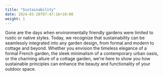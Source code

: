 ```yaml
---
title: "Sustainability"
date: 2024-03-28T07:47:16+10:00
weight: 1
---
```


Gone are the days when environmentally friendly gardens were limited to rustic or native styles. Today, we recognize that sustainability can be seamlessly integrated into any garden design, from formal and modern to cottage and beyond. Whether you envision the timeless elegance of a formal French garden, the sleek minimalism of a contemporary urban oasis, or the charming allure of a cottage garden, we're here to show you how sustainable principles can enhance the beauty and functionality of your outdoor space.
